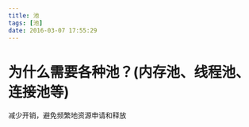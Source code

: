 ```yaml
---
title: 池
tags: [池]
date: 2016-03-07 17:55:29
---
```


# 为什么需要各种池？(内存池、线程池、连接池等)

减少开销，避免频繁地资源申请和释放
